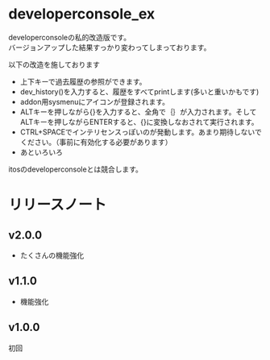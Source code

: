 # developerconsole_ex
developerconsoleの私的改造版です。  
バージョンアップした結果すっかり変わってしまっております。

以下の改造を施しております
* 上下キーで過去履歴の参照ができます。  
* dev_history()を入力すると、履歴をすべてprintします(多いと重いかもです)
* addon用sysmenuにアイコンが登録されます。
* ALTキーを押しながら{}を入力すると、全角で｛｝が入力されます。そしてALTキーを押しながらENTERすると、{}に変換しなおされて実行されます。
* CTRL+SPACEでインテリセンスっぽいのが発動します。あまり期待しないでください。（事前に有効化する必要があります）
* あといろいろ


itosのdeveloperconsoleとは競合します。

# リリースノート
## v2.0.0
* たくさんの機能強化
## v1.1.0
* 機能強化
## v1.0.0
初回
